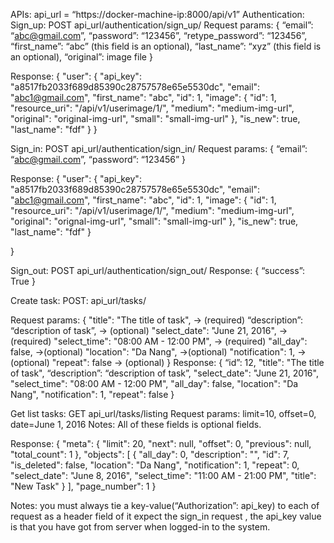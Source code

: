 
APIs:
api_url = “https://docker-machine-ip:8000/api/v1”
Authentication:
Sign_up: POST api_url/authentication/sign_up/
Request params:
{
  “email”: “abc@gmail.com”,
  “password”: “123456”,
  “retype_password”: “123456”,
  “first_name”: “abc” (this field is an optional),
  “last_name”: “xyz” (this field is an optional),
  “original”: image file
}

Response:
{
   "user": {
   "api_key": "a8517fb2033f689d85390c28757578e65e5530dc",
   "email": "abc1@gmail.com",
   "first_name": "abc",
   "id": 1,
   "image": {
   "id": 1,
   "resource_uri": "/api/v1/userimage/1/",
   "medium": "medium-img-url",
   "original": "original-img-url",
   "small": "small-img-url"
},
"is_new": true,
"last_name": "fdf"
}
}

Sign_in: POST api_url/authentication/sign_in/
Request params:
{
  “email”: “abc@gmail.com”,
  “password”: “123456”
}

Response:
{
   "user": {
   "api_key": "a8517fb2033f689d85390c28757578e65e5530dc",
   "email": "abc1@gmail.com",
   "first_name": "abc",
   "id": 1,
   "image": {
   "id": 1,
   "resource_uri": "/api/v1/userimage/1/",
   "medium": "medium-img-url",
   "original": "orignal-img-url",
   "small": "small-img-url"
},
"is_new": true,
"last_name": "fdf"
}

}


Sign_out: POST api_url/authentication/sign_out/
Response: 
{
	“success”: True
}

Create task: POST: api_url/tasks/

Request params:
{
   "title": "The title of task", -> (required)
   “description”: “description of task”, -> (optional)
   "select_date": "June 21, 2016", -> (required)
   "select_time": "08:00 AM - 12:00 PM", -> (required)
   "all_day": false, ->(optional)
   "location": "Da Nang", ->(optional)
   "notification": 1, -> (optional)
   "repeat": false -> (optional)
}
Response:
{
   “id”: 12,
   "title": "The title of task",
   “description”: “description of task”,
   "select_date": "June 21, 2016",
   "select_time": "08:00 AM - 12:00 PM",
   "all_day": false,
   "location": "Da Nang",
   "notification": 1,
   "repeat": false
}

Get list tasks: GET api_url/tasks/listing
Request params:
limit=10,
offset=0,
date=June 1, 2016
Notes: All of these fields is optional fields.

Response:
{
  "meta": {
  "limit": 20,
  "next": null,
  "offset": 0,
  "previous": null,
  "total_count": 1
},
"objects": [
{
  "all_day": 0,
  "description": "",
  "id": 7,
  "is_deleted": false,
  "location": "Da Nang",
  "notification": 1,
  "repeat": 0,
  "select_date": "June 8, 2016",
  "select_time": "11:00 AM - 21:00 PM",
  "title": "New Task"
}
],
"page_number": 1
}

Notes: you must always tie a key-value(“Authorization”: api_key) to each of request as a header field of it expect the sign_in request , the api_key value is that you have got from server when logged-in to the system.
